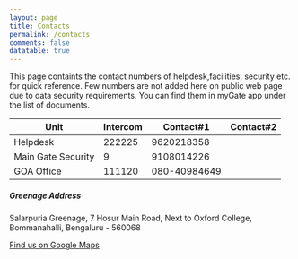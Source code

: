 ```yaml
---
layout: page
title: Contacts
permalink: /contacts
comments: false
datatable: true
---
```

<div class="row justify-content-between">
<div class="col-md-8 pr-5">

<p> This page containts the contact numbers of helpdesk,facilities, security etc. for quick reference. Few numbers are not added here on public web page due to data security requirements. You can find them in myGate app under the list of documents. </p>

<div class="datatable-begin"></div>

Unit                 | Intercom     | Contact#1      | Contact#2     
-------------------- | ------------ | -------------- | --------------
Helpdesk             | 222225       | 9620218358     | 			
Main Gate Security   | 9            | 9108014226     | 
GOA Office		       | 111120       | 080-40984649   | 

<div class="datatable-end"></div>
 
</div>

<div class="col-md-4">

<div class="sticky-top sticky-top-80">
<h5>Greenage Address</h5>

<p>Salarpuria Greenage, 7 Hosur Main Road, Next to Oxford College, Bommanahalli, Bengaluru - 560068</p>

<a target="_blank" href="https://goo.gl/maps/DJB7JAjHRAXRLe3W8" class="btn btn-danger">Find us on Google Maps</a> 

</div>
</div>
</div>
